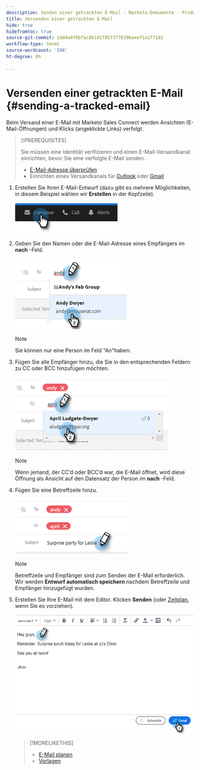 ```yaml
---
description: Senden einer getrackten E-Mail - Marketo-Dokumente - Produktdokumentation
title: Versenden einer getrackten E-Mail
hide: true
hidefromtoc: true
source-git-commit: 1dd4a4f6bfac0b101f85f3776396aeef1a1f7182
workflow-type: tm+mt
source-wordcount: '198'
ht-degree: 0%

---
```


# Versenden einer getrackten E-Mail {#sending-a-tracked-email}

Beim Versand einer E-Mail mit Marketo Sales Connect werden Ansichten (E-Mail-Öffnungen) und Klicks (angeklickte Links) verfolgt.

>[!PREREQUISITES]
>
>Sie müssen eine Identität verifizieren und einen E-Mail-Versandkanal einrichten, bevor Sie eine verfolgte E-Mail senden.
>
>* [E-Mail-Adresse überprüfen](/help/marketo/product-docs/marketo-sales-insight/actions/getting-started/email-settings/verify-your-email.md)
>* Einrichten eines Versandkanals für [Outlook](/help/marketo/product-docs/marketo-sales-connect/email-plugins/msc-for-outlook/email-connection-for-outlook-users.md) oder [Gmail](/help/marketo/product-docs/marketo-sales-connect/email-plugins/gmail/email-connection-for-gmail-users.md)


1. Erstellen Sie Ihren E-Mail-Entwurf (dazu gibt es mehrere Möglichkeiten, in diesem Beispiel wählen wir **Erstellen** in der Kopfzeile).

   ![](assets/sending-a-tracked-email-1.png)

1. Geben Sie den Namen oder die E-Mail-Adresse eines Empfängers im **nach** -Feld.

   ![](assets/sending-a-tracked-email-2.png)

   >[!NOTE]
   >
   >Sie können nur eine Person im Feld &quot;An&quot;haben.

1. Fügen Sie alle Empfänger hinzu, die Sie in den entsprechenden Feldern zu CC oder BCC hinzufügen möchten.

   ![](assets/sending-a-tracked-email-3.png)

   >[!NOTE]
   >
   >Wenn jemand, der CC’d oder BCC’d war, die E-Mail öffnet, wird diese Öffnung als Ansicht auf den Datensatz der Person im **nach** -Feld.

1. Fügen Sie eine Betreffzeile hinzu.

   ![](assets/sending-a-tracked-email-4.png)

   >[!NOTE]
   >
   >Betreffzeile und Empfänger sind zum Senden der E-Mail erforderlich. Wir werden **Entwurf automatisch speichern** nachdem Betreffzeile und Empfänger hinzugefügt wurden.

1. Erstellen Sie Ihre E-Mail mit dem Editor. Klicken **Senden** (oder [Zeitplan](/help/marketo/product-docs/marketo-sales-connect/email/using-the-compose-window/scheduling-an-email.md), wenn Sie es vorziehen).

   ![](assets/sending-a-tracked-email-5.png)

   >[!MORELIKETHIS]
   >
   >* [E-Mail planen](/help/marketo/product-docs/marketo-sales-insight/actions/email/using-the-compose-window/scheduling-an-email.md)
   >* [Vorlagen](/help/marketo/product-docs/marketo-sales-insight/actions/templates/manage-templates.md#create-a-new-template)

